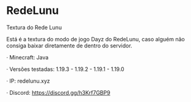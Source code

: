# RedeLunu
 Textura do Rede Lunu

Está é a textura do modo de jogo Dayz do RedeLunu, caso alguém não consiga baixar diretamente de dentro do servidor.

· Minecraft: Java

· Versões testadas: 1.19.3 - 1.19.2 - 1.19.1 - 1.19.0

· IP: redelunu.xyz

· Discord: https://discord.gg/h3Krf7GBP9
